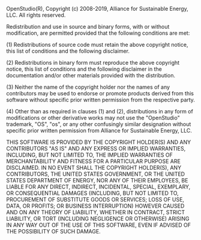 OpenStudio(R), Copyright (c) 2008-2019, Alliance for Sustainable Energy, LLC. All rights reserved.

Redistribution and use in source and binary forms, with or without modification, are permitted provided 
that the following conditions are met:

(1) Redistributions of source code must retain the above copyright notice, this list of conditions and 
the following disclaimer.

(2) Redistributions in binary form must reproduce the above copyright notice, this list of conditions and 
the following disclaimer in the documentation and/or other materials provided with the distribution.

(3) Neither the name of the copyright holder nor the names of any contributors may be used to endorse or 
promote products derived from this software without specific prior written permission from the respective 
party.

(4) Other than as required in clauses (1) and (2), distributions in any form of modifications or other 
derivative works may not use the "OpenStudio" trademark, "OS", "os", or any other confusingly similar 
designation without specific prior written permission from Alliance for Sustainable Energy, LLC.

THIS SOFTWARE IS PROVIDED BY THE COPYRIGHT HOLDER(S) AND ANY CONTRIBUTORS "AS IS" AND ANY EXPRESS OR IMPLIED 
WARRANTIES, INCLUDING, BUT NOT LIMITED TO, THE IMPLIED WARRANTIES OF MERCHANTABILITY AND FITNESS FOR A 
PARTICULAR PURPOSE ARE DISCLAIMED. IN NO EVENT SHALL THE COPYRIGHT HOLDER(S), ANY CONTRIBUTORS, THE UNITED 
STATES GOVERNMENT, OR THE UNITED STATES DEPARTMENT OF ENERGY, NOR ANY OF THEIR EMPLOYEES, BE LIABLE FOR ANY 
DIRECT, INDIRECT, INCIDENTAL, SPECIAL, EXEMPLARY, OR CONSEQUENTIAL DAMAGES (INCLUDING, BUT NOT LIMITED TO, 
PROCUREMENT OF SUBSTITUTE GOODS OR SERVICES; LOSS OF USE, DATA, OR PROFITS; OR BUSINESS INTERRUPTION) HOWEVER 
CAUSED AND ON ANY THEORY OF LIABILITY, WHETHER IN CONTRACT, STRICT LIABILITY, OR TORT (INCLUDING NEGLIGENCE 
OR OTHERWISE) ARISING IN ANY WAY OUT OF THE USE OF THIS SOFTWARE, EVEN IF ADVISED OF THE POSSIBILITY OF SUCH 
DAMAGE.